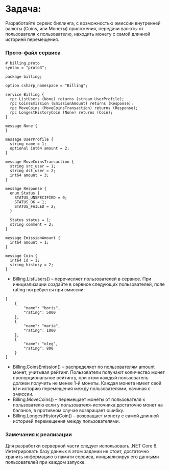 # Задача:
Разработайте сервис биллинга, с возможностью эмиссии внутренней валюты (Coins, или Монеты) приложения, передачи валюты от пользователя к пользователю, находить монету с самой длинной историей перемещения.

### Прото-файл сервиса

```
# billing.proto
syntax = "proto3";

package billing;

option csharp_namespace = "Billing";

service Billing {
  rpc ListUsers (None) returns (stream UserProfile);
  rpc CoinsEmission (EmissionAmount) returns (Response);
  rpc MoveCoins (MoveCoinsTransaction) returns (Response);
  rpc LongestHistoryCoin (None) returns (Coin);
}

message None {
}

message UserProfile {
  string name = 1;
  optional int64 amount = 2;
}

message MoveCoinsTransaction {
  string src_user = 1;
  string dst_user = 2;
  int64 amount = 3;
}

message Response {
  enum Status {
    STATUS_UNSPECIFIED = 0;
    STATUS_OK = 1;
    STATUS_FAILED = 2;
  }

  Status status = 1;
  string comment = 2;
}

message EmissionAmount {
  int64 amount = 1;
}

message Coin {
  int64 id = 1;
  string history = 2;
}
```

- Billing.ListUsers() – перечисляет пользователей в сервисе. При инициализации создайте в сервисе следующих пользователей, поле rating потребуется при эмиссии:
```
[
    {
        "name": "boris",
        "rating": 5000
    },
    {
        "name": "maria",
        "rating": 1000
    },
    {
        "name": "oleg",
        "rating": 800
    }
]
```

- Billing.CoinsEmission() – распределяет по пользователям amount монет, учитывая рейтинг. Пользователи получают количество монет пропорциональное рейтингу, при этом каждый пользователь должен получить не менее 1-й монеты. Каждая монета имеет свой id и историю перемещения между пользователями, начиная с эмиссии.
- Billing.MoveCoins() – перемещает монеты от пользователя к пользователю если у пользователя-источника достаточно монет на балансе, в противном случае возвращает ошибку.
- Billing.LongestHistoryCoin() – возвращает монету с самой длинной историей перемещения между пользователями.
### Замечания к реализации 
Для разработки серверной части следует использовать .NET Core 6.
Интегрировать базу данных в этом задании не стоит, достаточно хранить информацию в памяти сервиса, инициализируя его данными пользователей при каждом запуске.
